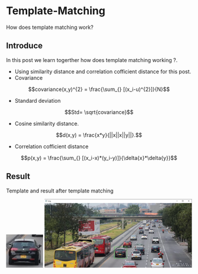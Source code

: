 # Template-Matching
How does template matching work?

## Introduce
In this post we learn togerther how does template matching working ?.
* Using similarity distance and correlation cofficient distance for this post.
* Covariance
```math
covariance(x,y)^{2} = \frac{\sum_{} [(x_i-u)^{2}]}{N}
```

* Standard deviation
```math
Std= \sqrt{covariance}
```

* Cosine similarity distance.
```math
d(x,y) = \frac{x*y}{||x||x||y||}.
```

* Correlation cofficient distance
``` math
p(x,y)  = \frac{\sum_{} [(x_i-x)*(y_i-y)]}{\delta{x}*\delta{y}}
```

## Result
Template and result after template matching
<div align="center">
<p>
<img src="template.jpg" width="100" height="auto"/> 
<img src="images/result.png" width="400" height="auto"/> 
</p>
</div>
